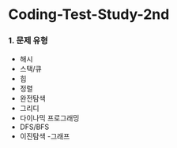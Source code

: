 # Coding-Test-Study-2nd

### 1. 문제 유형
- 해시
- 스택/큐
- 힙
- 정렬
- 완전탐색
- 그리디
- 다이나믹 프로그래밍
- DFS/BFS
- 이진탐색
-그래프
